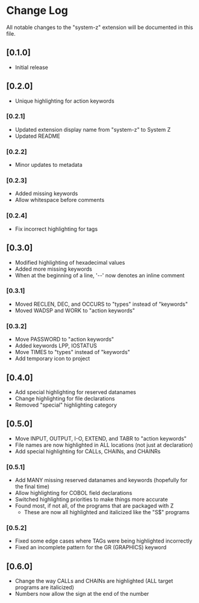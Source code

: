 # Change Log

All notable changes to the "system-z" extension will be documented in this file.

## [0.1.0]

- Initial release

## [0.2.0]

- Unique highlighting for action keywords

### [0.2.1]

- Updated extension display name from "system-z" to System Z
- Updated README

### [0.2.2]

- Minor updates to metadata

### [0.2.3]

- Added missing keywords
- Allow whitespace before comments

### [0.2.4]

- Fix incorrect highlighting for tags

## [0.3.0]

- Modified highlighting of hexadecimal values
- Added more missing keywords
- When at the beginning of a line, '--' now denotes an inline comment

### [0.3.1]

- Moved RECLEN, DEC, and OCCURS to "types" instead of "keywords"
- Moved WADSP and WORK to "action keywords"

### [0.3.2]

- Move PASSWORD to "action keywords"
- Added keywords LPP, IOSTATUS
- Move TIMES to "types" instead of "keywords"
- Add temporary icon to project

## [0.4.0]

- Add special highlighting for reserved datanames
- Change highlighting for file declarations
- Removed "special" highlighting category

## [0.5.0]

- Move INPUT, OUTPUT, I-O, EXTEND, and TABR to "action keywords"
- File names are now highlighted in ALL locations (not just at declaration)
- Add special highlighting for CALLs, CHAINs, and CHAINRs

### [0.5.1]

- Add MANY missing reserved datanames and keywords (hopefully for the final time)
- Allow highlighting for COBOL field declarations
- Switched highlighting priorities to make things more accurate
- Found most, if not all, of the programs that are packaged with Z
    - These are now all highlighted and italicized like the "S$" programs

### [0.5.2]

- Fixed some edge cases where TAGs were being highlighted incorrectly
- Fixed an incomplete pattern for the GR (GRAPHICS) keyword

## [0.6.0]

- Change the way CALLs and CHAINs are highlighted (ALL target programs are italicized)
- Numbers now allow the sign at the end of the number